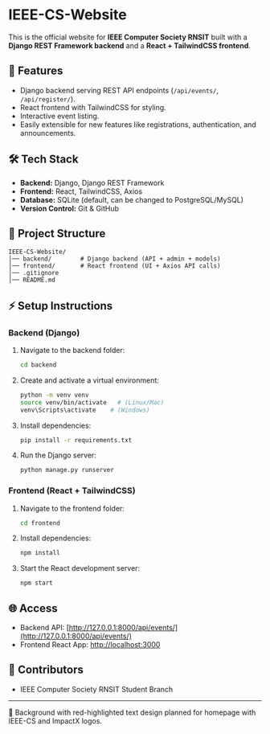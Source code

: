 # IEEE-CS-Website

This is the official website for **IEEE Computer Society RNSIT** built with a **Django REST Framework backend** and a **React + TailwindCSS frontend**.

## 🚀 Features
- Django backend serving REST API endpoints (`/api/events/`, `/api/register/`).
- React frontend with TailwindCSS for styling.
- Interactive event listing.
- Easily extensible for new features like registrations, authentication, and announcements.

## 🛠️ Tech Stack
- **Backend:** Django, Django REST Framework
- **Frontend:** React, TailwindCSS, Axios
- **Database:** SQLite (default, can be changed to PostgreSQL/MySQL)
- **Version Control:** Git & GitHub

## 📂 Project Structure
```
IEEE-CS-Website/
│── backend/        # Django backend (API + admin + models)
│── frontend/       # React frontend (UI + Axios API calls)
│── .gitignore
│── README.md
```

## ⚡ Setup Instructions

### Backend (Django)
1. Navigate to the backend folder:
   ```bash
   cd backend
   ```
2. Create and activate a virtual environment:
   ```bash
   python -m venv venv
   source venv/bin/activate   # (Linux/Mac)
   venv\Scripts\activate    # (Windows)
   ```
3. Install dependencies:
   ```bash
   pip install -r requirements.txt
   ```
4. Run the Django server:
   ```bash
   python manage.py runserver
   ```

### Frontend (React + TailwindCSS)
1. Navigate to the frontend folder:
   ```bash
   cd frontend
   ```
2. Install dependencies:
   ```bash
   npm install
   ```
3. Start the React development server:
   ```bash
   npm start
   ```

## 🌐 Access
- Backend API: [http://127.0.0.1:8000/api/events/](http://127.0.0.1:8000/api/events/)
- Frontend React App: [http://localhost:3000](http://localhost:3000)

## 👥 Contributors
- IEEE Computer Society RNSIT Student Branch

---
🔴 Background with red-highlighted text design planned for homepage with IEEE-CS and ImpactX logos.
